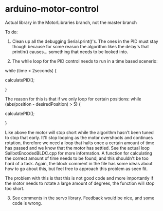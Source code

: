 # arduino-motor-control
Actual library in the MotorLibraries branch, not the master branch 

To do: 

1. Clean up all the debugging Serial.print()'s. The ones in the PID must stay though because for some reason the algorithm likes the delay's that println() causes... something that needs to be looked into. 

2. The while loop for the PID control needs to run in a time based scenerio: 

while (time < 2seconds) {

  calculatePID();

}

The reason for this is that if we only loop for certain positions:
while (abs(position - desiredPosition) > 5) {
 
  calculatePID();

}

Like above the motor will stop short while the algorithm hasn't been tuned to stop that early. It'll stop looping as the motor overshoots and continues rotation, therefore we need a loop that halts once a certain amount of time has passed and we know that the motor has settled. See the actual loop SailbotEncodedBLDC.cpp for more information.
A function for calculating the correct amount of time needs to be found, and this shouldn't be too hard of a task. Again, the block comment in the file has some ideas about how to go about this, but feel free to approach this problem as seen fit.

The problem with this is that this is not good code and more importantly if the motor needs to rotate a large amount of degrees, the function will stop too short.

3. See comments in the servo library. Feedback would be nice, and some code is wrong. 
